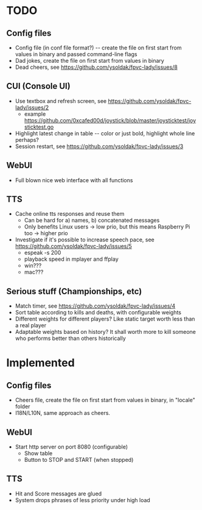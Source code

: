 # TODO

## Config files
- Config file (in conf file format?) -- create the file on first start from values in binary and passed command-line flags
- Dad jokes, create the file on first start from values in binary
- Dead cheers, see https://github.com/ysoldak/fpvc-lady/issues/8

## CUI (Console UI)
- Use textbox and refresh screen, see https://github.com/ysoldak/fpvc-lady/issues/2
  - example https://github.com/0xcafed00d/joystick/blob/master/joysticktest/joysticktest.go
- Highlight latest change in table -- color or just bold, highlight whole line perhaps?
- Session restart, see https://github.com/ysoldak/fpvc-lady/issues/3

## WebUI
- Full blown nice web interface with all functions

## TTS
- Cache online tts responses and reuse them
  - Can be hard for a) names, b) concatenated messages
  - Only benefits Linux users -> low prio, but this means Raspberry Pi too -> higher prio
- Investigate if it's possible to increase speech pace, see https://github.com/ysoldak/fpvc-lady/issues/5
  - espeak -s 200
  - playback speed in mplayer and ffplay
  - win???
  - mac???

## Serious stuff (Championships, etc)
- Match timer, see https://github.com/ysoldak/fpvc-lady/issues/4
- Sort table according to kills and deaths, with configurable weights
- Different weights for different players? Like static target worth less than a real player
- Adaptable weights based on history? It shall worth more to kill someone who performs better than others historically


# Implemented

## Config files
- Cheers file, create the file on first start from values in binary, in "locale" folder
- I18N/L10N, same approach as cheers.

## WebUI
- Start http server on port 8080 (configurable)
  - Show table
  - Button to STOP and START (when stopped)

## TTS
- Hit and Score messages are glued
- System drops phrases of less priority under high load
